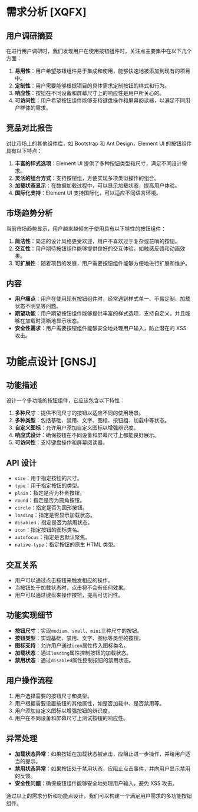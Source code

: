 # 需求分析 [XQFX]

## 用户调研摘要

在进行用户调研时，我们发现用户在使用按钮组件时，关注点主要集中在以下几个方面：

1. **易用性**：用户希望按钮组件易于集成和使用，能够快速地被添加到现有的项目中。
2. **定制性**：用户需要能够根据项目的具体需求定制按钮的样式和行为。
3. **响应性**：按钮在不同设备和屏幕尺寸上的响应性是用户所关心的。
4. **可访问性**：用户希望按钮组件能够支持键盘操作和屏幕阅读器，以满足不同用户群体的需求。

## 竞品对比报告

对比市场上的其他组件库，如 Bootstrap 和 Ant Design，Element UI 的按钮组件具有以下特点：

1. **丰富的样式选项**：Element UI 提供了多种按钮类型和尺寸，满足不同设计需求。
2. **灵活的组合方式**：支持按钮组，方便实现多项类似操作的组合。
3. **加载状态显示**：在数据加载过程中，可以显示加载状态，提高用户体验。
4. **国际化支持**：Element UI 支持国际化，可以适应不同语言环境。

## 市场趋势分析

当前市场趋势显示，用户越来越倾向于使用具有以下特性的按钮组件：

1. **简洁性**：简洁的设计风格更受欢迎，用户不喜欢过于复杂或花哨的按钮。
2. **交互性**：用户期待按钮组件能够提供良好的交互体验，如触感反馈和动画效果。
3. **可扩展性**：随着项目的发展，用户需要按钮组件能够方便地进行扩展和维护。

## 内容

- **用户痛点**：用户在使用现有按钮组件时，经常遇到样式单一、不易定制、加载状态不明显等问题。
- **期望功能**：用户期望按钮组件能够提供丰富的样式选项，支持自定义，并且能够在加载时清晰地显示状态。
- **安全性需求**：用户需要按钮组件能够安全地处理用户输入，防止潜在的 XSS 攻击。

# 功能点设计 [GNSJ]

## 功能描述

设计一个多功能的按钮组件，它应该包含以下特性：

1. **多种尺寸**：提供不同尺寸的按钮以适应不同的使用场景。
2. **多种类型**：包括基础、禁用、文字、图标、按钮组、加载中等状态。
3. **自定义图标**：允许用户添加自定义图标以增强辨识度。
4. **响应式设计**：确保按钮在不同设备和屏幕尺寸上都能良好展示。
5. **可访问性**：支持键盘操作和屏幕阅读器。

## API 设计

- `size`：用于指定按钮的尺寸。
- `type`：用于指定按钮的类型。
- `plain`：指定是否为朴素按钮。
- `round`：指定是否为圆角按钮。
- `circle`：指定是否为圆形按钮。
- `loading`：指定是否显示加载状态。
- `disabled`：指定是否为禁用状态。
- `icon`：指定按钮的图标类名。
- `autofocus`：指定是否默认聚焦。
- `native-type`：指定按钮的原生 HTML 类型。

## 交互关系

- 用户可以通过点击按钮来触发相应的操作。
- 当按钮处于加载状态时，点击将不会有任何效果。
- 用户可以通过键盘来操作按钮，提高可访问性。

## 功能实现细节

- **按钮尺寸**：实现`medium`、`small`、`mini`三种尺寸的按钮。
- **按钮类型**：实现基础、禁用、文字、图标等类型的按钮。
- **图标支持**：允许用户通过`icon`属性传入图标类名。
- **加载状态**：通过`loading`属性控制按钮的加载状态。
- **禁用状态**：通过`disabled`属性控制按钮的禁用状态。

## 用户操作流程

1. 用户选择需要的按钮尺寸和类型。
2. 用户根据需要设置按钮的其他属性，如是否加载中、是否禁用等。
3. 用户添加自定义图标以增强按钮的辨识度。
4. 用户在不同设备和屏幕尺寸上测试按钮的响应性。

## 异常处理

- **加载状态异常**：如果按钮在加载状态被点击，应阻止进一步操作，并给用户适当的提示。
- **禁用状态异常**：如果按钮处于禁用状态，应阻止点击事件，并向用户显示禁用的反馈。
- **安全性问题**：确保按钮组件能够安全地处理用户输入，避免 XSS 攻击。

通过以上的需求分析和功能点设计，我们可以构建一个满足用户需求的多功能按钮组件。
